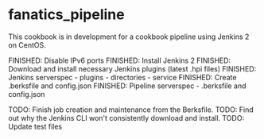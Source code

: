 # fanatics_pipeline

This cookbook is in development for a cookbook pipeline using Jenkins 2 on CentOS.

FINISHED:  Disable IPv6 ports
FINISHED:  Install Jenkins 2
FINISHED:  Download and install necessary Jenkins plugins (latest .hpi files)
FINISHED:  Jenkins serverspec
	- plugins
	- directories
	- service
FINISHED:  Create .berksfile and config.json
FINISHED:  Pipeline serverspec
	- .berksfile and config.json


TODO:  Finish job creation and maintenance from the Berksfile.
TODO:  Find out why the Jenkins CLI won't consistently download and install.
TODO:  Update test files

